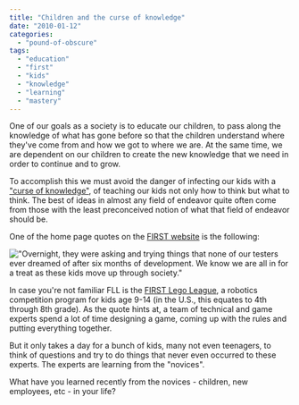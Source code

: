 ```yaml
---
title: "Children and the curse of knowledge"
date: "2010-01-12"
categories: 
  - "pound-of-obscure"
tags: 
  - "education"
  - "first"
  - "kids"
  - "knowledge"
  - "learning"
  - "mastery"
---
```


One of our goals as a society is to educate our children, to pass along the knowledge of what has gone before so that the children understand where they've come from and how we got to where we are. At the same time, we are dependent on our children to create the new knowledge that we need in order to continue and to grow.

To accomplish this we must avoid the danger of infecting our kids with a ["curse of knowledge"](http://www.google.com/search?q=%22Curse+of+Knowledge%22), of teaching our kids not only how to think but what to think. The best of ideas in almost any field of endeavor quite often come from those with the least preconceived notion of what that field of endeavor should be.

One of the home page quotes on the [FIRST website](http://www.usfirst.org "For Inspiration and Recognition of Science and Technology") is the following:

!["Overnight, they were asking and trying things that none of our testers ever dreamed of after six months of development. We know we are all in for a treat as these kids move up through society."](images/home-page-quotes-11.jpg "FIRSTquote")

In case you're not familiar FLL is the [FIRST Lego League](http://www.usfirst.org/roboticsprograms/fll/default.aspx?id=970 "FIRST Lego League"), a robotics competition program for kids age 9-14 (in the U.S., this equates to 4th through 8th grade). As the quote hints at, a team of technical and game experts spend a lot of time designing a game, coming up with the rules and putting everything together.

But it only takes a day for a bunch of kids, many not even teenagers, to think of questions and try to do things that never even occurred to these experts. The experts are learning from the "novices".

What have you learned recently from the novices - children, new employees, etc - in your life?
